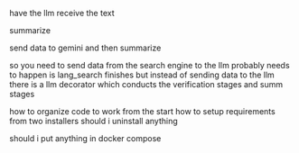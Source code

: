 have the llm receive the text

summarize


send data to gemini and then summarize


so you need to send data from the search engine to the llm
probably needs to happen is lang_search finishes but instead of sending data to the llm there is a llm decorator which conducts the verification stages and summ stages


how to organize code to work from the start
how to setup requirements from two installers
should i uninstall anything

should i put anything in docker compose

